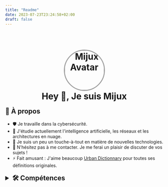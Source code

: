 ```yaml
---
title: "Readme"
date: 2023-07-23T23:24:58+02:00
draft: false
---
```


<h1 align='center'>
  <br>
  <a href='https://www.youtube.com/watch?v=dQw4w9WgXcQ'><img src='/images/glitch.gif' alt='Mijux Avatar' width='125' style="border-radius: 50%; border:3px solid #A0A0A0;"></a>
  <br>
  Hey 👋, Je suis Mijux
  <br>
</h1>


<p style="
  font-size: 1.5em;
  margin-top: 0.83em;
  margin-bottom: 0.83em;
  margin-left: 0;
  margin-right: 0;
  font-weight: bold;">
  🚀 À propos
</p>

- 🛡️ Je travaille dans la cybersécurité.
- 🌱 J'étudie actuellement l'intelligence artificielle, les réseaux et les architectures en nuage.
- 🔭 Je suis un peu un touche-à-tout en matière de nouvelles technologies.
- 💬 N'hésitez pas à me contacter. Je me ferai un plaisir de discuter de vos sujets !
- ⚡ Fait amusant : J'aime beaucoup [Urban Dictionnary](https://urbandictionary.com) pour toutes ses définitions originales.


<details>
  <summary style="
  font-size: 1.5em;
  margin-top: 0.83em;
  margin-bottom: 0.83em;
  margin-left: 0;
  margin-right: 0;
  font-weight: bold;">
    🛠️ Compétences
  </summary>

### 🐍 Python

![Python](https://img.shields.io/badge/Python-3776AB?logo=python&logoColor=white)
![NumPy](https://img.shields.io/badge/NumPy-013243?logo=numpy&logoColor=white)
![Anaconda](https://img.shields.io/badge/Anaconda-44A833?logo=anaconda&logoColor=white)
![PyTorch](https://img.shields.io/badge/PyTorch-EE4C2C?logo=pytorch&logoColor=white)
![Tensorflow](https://img.shields.io/badge/Tensorflow-FF6F00?logo=tensorflow&logoColor=white)
![Pandas](https://img.shields.io/badge/Pandas-150458?logo=pandas&logoColor=white)
![Flask](https://img.shields.io/badge/Flask-000000?logo=flask&logoColor=white)


### 🌐 Web

![HTML](https://img.shields.io/badge/HTML-E34F26?logo=html5&logoColor=white)
![CSS](https://img.shields.io/badge/CSS-1572B6?logo=css3&logoColor=white)
![PHP](https://img.shields.io/badge/PHP-777BB4?logo=php&logoColor=white)
![Javascript](https://img.shields.io/badge/Javascript-F7DF1E?logo=javascript&logoColor=black)
![Typescript](https://img.shields.io/badge/Typescript-3178C6?logo=typescript&logoColor=white)
![Node.JS](https://img.shields.io/badge/Node.js-339933?logo=node.js&logoColor=white)
![NPM](https://img.shields.io/badge/NPM-CB3837?logo=npm&logoColor=white)
![React](https://img.shields.io/badge/React-61DAFB?logo=react&logoColor=black)
![React Router](https://img.shields.io/badge/React%20Router-CA4245?logo=reactrouter&logoColor=white)
![Angular](https://img.shields.io/badge/Angular-DD0031?logo=angular&logoColor=white)
![Vue.JS](https://img.shields.io/badge/Vue.JS-4FC08D?logo=vuedotjs&logoColor=white)


### ☕ Java

![Java](https://img.shields.io/badge/Java-FFFFFF?logo=openjdk&logoColor=black)
![Android](https://img.shields.io/badge/Android-3DDC84?logo=android&logoColor=white)
![Gradle](https://img.shields.io/badge/Gradle-02303A?logo=gradle&logoColor=white)
![Apache Ant](https://img.shields.io/badge/Apache%20Ant-A81C7D?logo=apacheant&logoColor=white)
![Maven](https://img.shields.io/badge/Maven-C71A36?logo=apachemaven&logoColor=white)


### 💾 Base de données

![SQLite](https://img.shields.io/badge/SQLite-003B57?logo=sqlite&logoColor=white)
![MariaDB](https://img.shields.io/badge/MariaDB-003545?logo=mariadb&logoColor=white)
![MySQL](https://img.shields.io/badge/MySQL-4479A1?logo=mysql&logoColor=white)
![PostgreSQL](https://img.shields.io/badge/PostgreSQL-4169E1?logo=postgresql&logoColor=white)
![MongoDB](https://img.shields.io/badge/MongoDB-47A248?logo=mongodb&logoColor=white)


### 💻 Autres Langages

![Rust](https://img.shields.io/badge/Rust-000000?logo=rust&logoColor=white)
![Solidity](https://img.shields.io/badge/Solidity-363636?logo=solidity&logoColor=white)
![Bash](https://img.shields.io/badge/Bash-4EAA25?logo=gnubash&logoColor=white)
![Powershell](https://img.shields.io/badge/Powershell-5391FE?logo=powershell&logoColor=white)
![Go](https://img.shields.io/badge/Go-00ADD8?logo=go&logoColor=white)
![C](https://img.shields.io/badge/C-A8B9CC?logo=c&logoColor=black)
![C++](https://img.shields.io/badge/C++-00599C?logo=cplusplus&logoColor=white)


### 🧭 Systèmes et Hardwares

![Linux](https://img.shields.io/badge/Linux-FCC624?logo=linux&logoColor=black)
![LXC](https://img.shields.io/badge/LXC-333333?logo=linuxcontainers&logoColor=white)
![Docker](https://img.shields.io/badge/Docker-2496ED?logo=docker&logoColor=white)
![Qemu](https://img.shields.io/badge/Qemu-FF6600?logo=qemu&logoColor=white)
![Expressif](https://img.shields.io/badge/Expressif-E7352C?logo=espressif&logoColor=white)
![Raspberry Pi](https://img.shields.io/badge/Raspberry%20Pi-A22846?logo=raspberrypi&logoColor=white)

### ⚙️ Logiciels et Outils

![Git](https://img.shields.io/badge/Git-F05032?logo=git&logoColor=white)
![VSCode](https://img.shields.io/badge/VSCode-007ACC?logo=visualstudiocode&logoColor=white)
![GitBook](https://img.shields.io/badge/GitBook-3884FF?logo=gitbook&logoColor=white)
![NGINX](https://img.shields.io/badge/NGINX-009639?logo=nginx&logoColor=white)
![Apache Web](https://img.shields.io/badge/Apache-D22128?logo=apache&logoColor=white)
![Alacritty](https://img.shields.io/badge/Alacritty-F46D01?logo=alacritty&logoColor=white)

</details>

